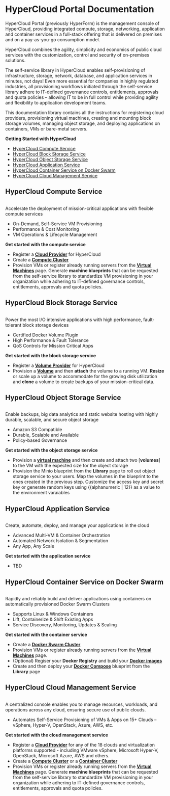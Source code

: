 <figure>
<img src="http://www.hypergrid.com/wp-content/themes/hypergrid/img/logo.png" alt="" />
</figure>

HyperCloud Portal Documentation 
===========================

HyperCloud Portal (previously HyperForm) is the management console of HyperCloud, providing integrated compute, storage, networking, application and container services in a full-stack offering that is delivered on premises and on a pay-as-you-go consumption model.

HyperCloud combines the agility, simplicity and economics of public cloud services with the customization, control and security of on-premises solutions. 

The self-service library in HyperCloud enables self-provisioning of infrastructure, storage, network, database, and application services in minutes, not days! Even more essential for companies in highly regulated industries, all provisioning workflows initiated through the self-service library adhere to IT-defined governance controls, entitlements, approvals and quota policies – allowing IT to be in full control while providing agility and flexibility to application development teams.

This documentation library contains all the instructions for registering cloud providers, provisioning virtual machines, creating and mounting block storage volumes, managing object storage, and deploying applications on containers, VMs or bare-metal servers.

**Getting Started with HyperCloud**  

- [HyperCloud Compute Service](#hypercloud-compute-service)
- [HyperCloud Block Storage Service](#hypercloud-block-storage-service)
- [HyperCloud Object Storage Service](#hypercloud-object-storage-service)
- [HyperCloud Application Service](#hypercloud-application-service)
- [HyperCloud Container Service on Docker Swarm](#hypercloud-container-service-on-docker-swarm)
- [HyperCloud Cloud Management Service](#hypercloud-cloud-management-service)

HyperCloud Compute Service
----------

<figure>
<img src="https://dl.dropboxusercontent.com/u/416809645/Screenshots/compute-service.png" alt="" />
</figure>

Accelerate the deployment of mission-critical applications with flexible compute services

-   On-Demand, Self-Service VM Provisioning
-   Performance & Cost Monitoring
-   VM Operations & Lifecycle Management

**Get started with the compute service**

-   Register a [**Cloud Provider**](https://github.com/hypergrid-inc/documentation/tree/master/cloud-providers/hypercloud) for HyperCloud
-   Create a [**Compute Cluster**](https://github.com/hypergrid-inc/documentation/tree/master/clusters)
-   Provision VMs or register already running servers from the [**Virtual Machines**](https://github.com/hypergrid-inc/documentation/tree/master/virtual-machines) page. Generate **machine blueprints** that can be requested from the self-service library to standardize VM provisioning in your organization while adhering to IT-defined governance controls, entitlements, approvals and quota policies.


HyperCloud Block Storage Service
----------

<figure>
<img src="https://dl.dropboxusercontent.com/u/416809645/Screenshots/block-storage-service.png" alt="" />
</figure>

Power the most I/O intensive applications with high performance, fault-tolerant block storage devices
-   Certified Docker Volume Plugin
-   High Performance & Fault Tolerance
-   QoS Controls for Mission Critical Apps


**Get started with the block storage service**

-   Register a [**Volume Provider**](https://github.com/hypergrid-inc/documentation/tree/master/cloud-providers/hypercloud) for HyperCloud
-   Provision a [**Volume**](https://github.com/hypergrid-inc/documentation/tree/master/volumes) and then **attach** the volume to a running VM. **Resize** or scale up a volume to accommodate for the growing disk utilization and **clone** a volume to create backups of your mission-critical data.


HyperCloud Object Storage Service
----------

<figure>
<img src="https://dl.dropboxusercontent.com/u/416809645/Screenshots/object-storage-service.png" alt="" />
</figure>

Enable backups, big data analytics and static website hosting with highly durable, scalable, and secure object storage
-   Amazon S3 Compatible
-   Durable, Scalable and Available
-   Policy-based Governance

**Get started with the object storage service**

-   Provision a [**virtual machine**](https://github.com/hypergrid-inc/documentation/tree/master/virtual-machines) and then create and attach two [**volumes**] to the VM with the expected size for the object storage
-   Provision the Minio blueprint from the **Library** page to roll out object storage service to your users. Map the volumes in the blueprint to the ones created in the previous step. Customize the access key and secret key or generate random keys using {{alphanumeric | 12}} as a value to the environment varaiables 


HyperCloud Application Service
----------

<figure>
<img src="https://dl.dropboxusercontent.com/u/416809645/Screenshots/application-service.png" alt="" />
</figure>

Create, automate, deploy, and manage your applications in the cloud
-   Advanced Multi-VM & Container Orchestration
-   Automated Network Isolation & Segmentation
-   Any App, Any Scale

**Get started with the application service**

-   TBD

HyperCloud Container Service on Docker Swarm
----------

<figure>
<img src="https://dl.dropboxusercontent.com/u/416809645/Screenshots/container-service.png" alt="" />
</figure>

Rapidly and reliably build and deliver applications using containers on automatically provisioned Docker Swarm Clusters
-   Supports Linux & Windows Containers
-   Lift, Containerize & Shift Existing Apps
-   Service Discovery, Monitoring, Updates & Scaling


**Get started with the container service**

-   Create a [**Docker Swarm Cluster**](https://github.com/hypergrid-inc/documentation/tree/master/clusters)
-   Provision VMs or register already running servers from the [**Virtual Machines**](https://github.com/hypergrid-inc/documentation/tree/master/virtual-machines) page. 
-   (Optional) Regiser your **Docker Registry** and build your [**Docker images**](https://github.com/hypergrid-inc/documentation/tree/master/container-images)
-   Create and then deploy your [**Docker Compose**](https://github.com/hypergrid-inc/documentation/tree/master/library/docker-compose-v1) blueprint from the **Library** page


HyperCloud Cloud Management Service
----------

<figure>
<img src="https://dl.dropboxusercontent.com/u/416809645/Screenshots/cloud-mgmt-service.png" alt="" />
</figure>

A centralized console enables you to manage resources, workloads, and operations across any cloud, ensuring secure use of public clouds.
-   Automates Self-Service Provisioning of VMs & Apps on 15+ Clouds – vSphere, Hyper-V, OpenStack, Azure, AWS, etc.


**Get started with the cloud management service**

-   Register a [**Cloud Provider**](https://github.com/hypergrid-inc/documentation/tree/master/cloud-providers/) for any of the 18 clouds and virtualization platforms supported - including VMware vSphere, Microsoft Hyper-V, OpenStack, Microsoft Azure, AWS and others.
-   Create a [**Compute Cluster**](https://github.com/hypergrid-inc/documentation/tree/master/clusters) or a [**Container Cluster**](https://github.com/hypergrid-inc/documentation/tree/master/clusters)
-   Provision VMs or register already running servers from the [**Virtual Machines**](https://github.com/hypergrid-inc/documentation/tree/master/virtual-machines) page. Generate **machine blueprints** that can be requested from the self-service library to standardize VM provisioning in your organization while adhering to IT-defined governance controls, entitlements, approvals and quota policies.




